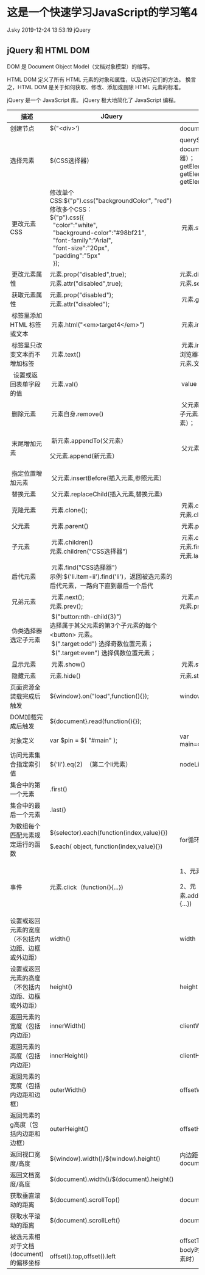 <div class="blog-article">
<h1 class="title">这是一个快速学习JavaScript的学习笔4</h1>
<span class="author">J.sky</span>
<span class="time">2019-12-24 13:53:19</span>
<span class="tag">jQuery</span>
</div>

## jQuery 和 HTML DOM 



DOM 是 Document Object Model（文档对象模型）的缩写。


HTML DOM 定义了所有 HTML 元素的对象和属性，以及访问它们的方法。
换言之，HTML DOM 是关于如何获取、修改、添加或删除 HTML 元素的标准。

jQuery 是一个 JavaScript 库。
jQuery 极大地简化了 JavaScript 编程。

<div class="table-responsive">
<table class="table">
        <thead class="">
            <tr>
                <th scope="col">描述</th>
                <th scope="col">JQuery</th>
                <th scope="col">JavaScript</th>
                <td scope="col">&nbsp;</td>
            </tr>
        </thead>
        <tbody>
        <tr>
            <td>创建节点</td>
            <td>$("&lt;div&gt;')</td>
            <td>document.createElement("div“）</td>
        </tr>
        <tr>
            <td>选择元素</td>
            <td>$(CSS选择器）</td>
            <td>querySelector(CSS选择器）；<br>document.querySelectorAll(CSS选择器）；<br>getElementById();<br>getElementsByTagName();<br>getElementsByClassName();
            </td>
        </tr>
        <tr>
            <td>&nbsp;更改元素CSS</td>
            <td>修改单个CSS:$("p").css("backgroundColor", "red")<br>修改多个CSS：<br>$("p").css({<br>&nbsp;
                "color":"white",<br>&nbsp; "background-color":"#98bf21",<br>&nbsp; "font-family":"Arial",<br>&nbsp;
                "font-size":"20px",<br>&nbsp; "padding":"5px"<br>&nbsp; });</td>
            <td>&nbsp;元素.style.backgroundColor="red"</td>
        </tr>
        <tr>
            <td>&nbsp;更改元素属性</td>
            <td>元素.prop("disabled",true);<br>元素.attr("disabled",true);</td>
            <td>元素.disabled=true;<br>元素.setAttribute("disabled",true);</td>
        </tr>
        <tr>
            <td>&nbsp;获取元素属性</td>
            <td>元素.prop("disabled");<br>元素.attr("disabled");</td>
            <td>&nbsp;元素.getAttribute(”disabled")</td>
        </tr>
        <tr>
            <td>&nbsp;标签里添加 HTML 标签或文本</td>
            <td>&nbsp;元素.html("&lt;em&gt;target4&lt;/em&gt;")</td>
            <td>&nbsp;元素.innerHTML="&lt;em&gt;target4&lt;/em&gt;"</td>
        </tr>
        <tr>
            <td>&nbsp;标签里只改变文本而不增加标签</td>
            <td>&nbsp;元素.text()</td>
            <td>&nbsp;元素.innerText或者元素.textContent(不同浏览器不同方法）;<br>元素.文本子元素.nodeValue</td>
        </tr>
        <tr>
            <td>&nbsp;&nbsp;设置或返回表单字段的值</td>
            <td>&nbsp;元素.val()</td>
            <td>&nbsp;value</td>
        </tr>
        <tr>
            <td>&nbsp;删除元素</td>
            <td>&nbsp;元素自身.remove()</td>
            <td>&nbsp;父元素.removeChild(子元素）；<br>子元素.parentNode.removeChild(子元素）；</td>
        </tr>
        <tr>
            <td>&nbsp;末尾增加元素</td>
            <td>
                <p>&nbsp;新元素.appendTo(父元素）</p>
                <p>父元素.append(新元素）</p>
            </td>
            <td>&nbsp;父元素.appendChild(新元素）</td>
        </tr>
        <tr>
            <td>&nbsp;指定位置增加元素</td>
            <td>&nbsp;父元素.insertBefore(插入元素,参照元素）</td>
            <td>
        </tr>
        <tr>
            <td>&nbsp;替换元素</td>
            <td>&nbsp;父元素.replaceChild(插入元素,替换元素)</td>
            <td>
        </tr>
        <tr>
            <td>&nbsp;克隆元素</td>
            <td>&nbsp;元素.clone();</td>
            <td>&nbsp;元素.cloneNode(true):深克隆；<br>元素.cloneNode(false):浅克隆；</td>
        </tr>
        <tr>
            <td>&nbsp;父元素</td>
            <td>&nbsp;元素.parent()</td>
            <td>&nbsp;元素.parentNode</td>
        </tr>
        <tr>
            <td>&nbsp;子元素</td>
            <td>&nbsp;元素.children()<br>元素.children("CSS选择器")</td>
            <td>&nbsp;元素.childNodes（返回NodeList对象）<br>元素.firstChild;<br>元素.lastChild;</td>
        </tr>
        <tr>
            <td>&nbsp;后代元素</td>
            <td>&nbsp;元素.find("CSS选择器")<br>示例:$('li.item-ii').find('li')，返回被选元素的后代元素，一路向下直到最后一个后代</td>
            <td>
        </tr>
        <tr>
            <td>&nbsp;兄弟元素</td>
            <td>&nbsp;元素.next();<br>元素.prev();</td>
            <td>&nbsp;元素.nextSibling;<br>元素.previousSibling;</td>
        </tr>
        <tr>
            <td>&nbsp;伪类选择器选定子元素</td>
            <td>&nbsp;$("button:nth-child(3)")<br>选择属于其父元素的第3个子元素的每个&lt;button&gt; 元素。<br>&nbsp;$(".target:odd")
                选择奇数位置元素；<br>&nbsp;$(".target:even") 选择偶数位置元素；</td>
                <td>
        </tr>
        <tr>
            <td>&nbsp;显示元素</td>
            <td>&nbsp;元素.show()</td>
            <td>&nbsp;元素.style.display=“block"</td>
        </tr>
        <tr>
            <td>&nbsp;隐藏元素</td>
            <td>元素.hide()</td>
            <td>元素.style.display=“none"</td>
        </tr>
        <tr>
            <td>页面资源全装载完成后触发</td>
            <td>${window}.on("load",function(){});</td>
            <td>window.onload=function(){};</td>
        </tr>
        <tr>
            <td>DOM加载完成后触发</td>
            <td>${document}.read(function(){});</td>
        </tr>
        <tr>
            <td>对象定义</td>
            <td>var $pin = $( "#main" );</td>
            <td>var main=document.getElementById('main')</td>
        </tr>
        <tr>
            <td>访问元素集合指定索引值</td>
            <td>$('li').eq(2)&nbsp; （第二个li元素）</td>
            <td>nodeList[i]或nodeList.item(i)</td>
        </tr>
        <tr>
            <td>集合中的第一个元素</td>
            <td>.first()</td>
            <td>
        </tr>
        <tr>
            <td>集合中的最后一个元素</td>
            <td>.last()</td>
            <td>
        </tr>
        <tr>
            <td>为数组每个匹配元素规定运行的函数</td>
            <td>
                <p>$(selector).each(function(index,value){})</p>
                <p>$.each( object, function(index,value){})</p>
            </td>
            <td>for循环遍历执行</td>
        </tr>
        <tr>
            <td>事件</td>
            <td>元素.click（function(){...})</td>
            <td>
                <p>1、元素.onclick=function(){...}</p>
                <p>2、元素.addClickListener('click',function(){...})</p>
            </td>
        </tr>
        <tr>
            <td>设置或返回元素的宽度（不包括内边距、边框或外边距）</td>
            <td>width()</td>
            <td>width</td>
        </tr>
        <tr>
            <td>设置或返回元素的高度（不包括内边距、边框或外边距）</td>
            <td>height()　　</td>
            <td>height</td>
        </tr>
        <tr>
            <td>返回元素的宽度（包括内边距）</td>
            <td>innerWidth()</td>
            <td>clientWidth</td>
        </tr>
        <tr>
            <td>返回元素的高度（包括内边距）</td>
            <td>innerHeight()</td>
            <td>clientHeight</td>
        </tr>
        <tr>
            <td>返回元素的宽度（包括内边距和边框）</td>
            <td>outerWidth()</td>
            <td>offsetWidth</td>
        </tr>
        <tr>
            <td>返回元素的g高度（包括内边距和边框）</td>
            <td>outerHeight()</td>
            <td>offsetHeight</td>
        </tr>
        <tr>
            <td>返回视口宽度/高度</td>
            <td>$(window).width()/$(window).height()</td>
            <td>内边距=0情况下的document.documentElement.clientWidth</td>
        </tr>
        <tr>
            <td>返回文档宽度/高度</td>
            <td>$(document).width()/$(document).height()</td>
            <td>
        </tr>
        <tr>
            <td>获取垂直滚动的距离</td>
            <td>$(document).scrollTop()</td>
            <td>document.documentElement.scrollTop</td>
        </tr>
        <tr>
            <td>获取水平滚动的距离</td>
            <td>$(document).scrollLeft()</td>
            <td>document.documentElement.scrollLeft</td>
        </tr>
        <tr>
            <td>被选元素相对于文档(document)的偏移坐标</td>
            <td>
                <p>&nbsp;</p>
                <p>offset().top,offset().left</p>
            </td>
            <td>offsetTop,offsetLeft(offsetParent是默认body时，或者是效果相当于body的定位元素时）</td>
        </tr>
    </tbody>

</table>
</div>

